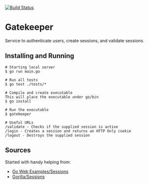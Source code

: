 [![Build Status](https://travis-ci.org/maxdobeck/gatekeeper.svg?branch=master)](https://travis-ci.org/maxdobeck/gatekeeper)
# Gatekeeper
Service to authenticate users, create sessions, and validate sessions.

## Installing and Running
```
# Starting local server
$ go run main.go

# Run all tests
$ go test ./tests/*

# Compile and create executable
This will place the executable under go/bin
$ go install

# Run the executable
$ gatekeeper

# Useful URLs
/validate - Checks if the supplied session is active
/login - Creates a session and returns an HTTP Only cookie
/logout - Destroys the supplied session
```

## Sources
Started with handy helping from:
* [Go Web Examples/Sessions](https://gowebexamples.com/sessions/)
* [Gorilla/Sessions](https://github.com/gorilla/sessions)
